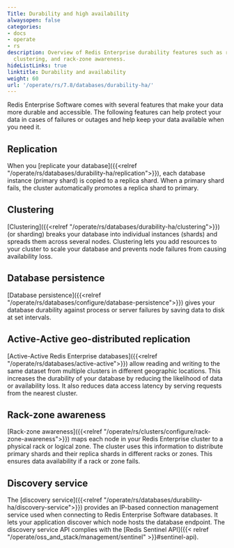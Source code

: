 ```yaml
---
Title: Durability and high availability
alwaysopen: false
categories:
- docs
- operate
- rs
description: Overview of Redis Enterprise durability features such as replication,
  clustering, and rack-zone awareness.
hideListLinks: true
linktitle: Durability and availability
weight: 60
url: '/operate/rs/7.8/databases/durability-ha/'
---
```

Redis Enterprise Software comes with several features that make your data more durable and accessible. The following features can help protect your data in cases of failures or outages and help keep your data available when you need it.

## Replication

When you [replicate your database]({{<relref "/operate/rs/databases/durability-ha/replication">}}), each database instance (primary shard) is copied to a replica shard. When a primary shard fails, the cluster automatically promotes a replica shard to primary.

## Clustering

[Clustering]({{<relref "/operate/rs/databases/durability-ha/clustering">}}) (or sharding) breaks your database into individual instances (shards) and spreads them across several nodes. Clustering lets you add resources to your cluster to scale your database and prevents node failures from causing availability loss.

## Database persistence

[Database persistence]({{<relref "/operate/rs/databases/configure/database-persistence">}}) gives your database durability against process or server failures by saving data to disk at set intervals.

## Active-Active geo-distributed replication

[Active-Active Redis Enterprise databases]({{<relref "/operate/rs/databases/active-active">}}) allow reading and writing to the same dataset from multiple clusters in different geographic locations. This increases the durability of your database by reducing the likelihood of data or availability loss. It also reduces data access latency by serving requests from the nearest cluster.

## Rack-zone awareness

[Rack-zone awareness]({{<relref "/operate/rs/clusters/configure/rack-zone-awareness">}}) maps each node in your Redis Enterprise cluster to a physical rack or logical zone. The cluster uses this information to distribute primary shards and their replica shards in different racks or zones. This ensures data availability if a rack or zone fails.

## Discovery service

The [discovery service]({{<relref "/operate/rs/databases/durability-ha/discovery-service">}}) provides an IP-based connection management service used when connecting to Redis Enterprise Software databases. It lets your application discover which node hosts the database endpoint. The discovery service API complies with the [Redis Sentinel API]({{< relref "/operate/oss_and_stack/management/sentinel" >}}#sentinel-api).
